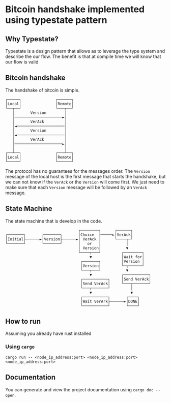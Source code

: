 # Bitcoin handshake implemented using typestate pattern

## Why Typestate?
Typestate is a design pattern that allows as to leverage the type system 
and describe the our flow. The benefit is that at compile time we will know 
that our flow is valid

## Bitcoin handshake
The handshake of bitcoin is simple. 

```
┌─────┐               ┌──────┐
│Local│               │Remote│
└──┬──┘               └───┬──┘
   │       Version        │
   │─────────────────────►│
   │       VerAck         │
   │◄─────────────────────│
   │       Version        │
   │◄─────────────────────│
   │       VerAck         │
   │─────────────────────►│
   │                      │
┌──┴──┐               ┌───┴──┐
│Local│               │Remote│
└─────┘               └──────┘
```

The protocol has no guarantees for the messages order. 
The `Version` message of the local host is the first message that starts the handshake, but we can not 
know if the `VerAck` or the `Version` will come first. We just need to make sure that each `Version` message
will be followed by an `VerAck` message.

## State Machine
The state machine that is develop in the code.

```
                                ┌────────┐      ┌──────┐
┌───────┐       ┌───────┐       │Choice  ├─────►│VerAck│
│Initial├──────►│Version├──────►│ VerAck │      └────┬─┘
└───────┘       └───────┘       │   or   │           │
                                │ Version│           ▼
                                └────┬───┘         ┌────────┐
                                     ▼             │Wait for│
                                 ┌───────┐         │Version │
                                 │Version│         └─┬──────┘
                                 └───┬───┘           ▼
                                     ▼             ┌───────────┐
                                 ┌───────────┐     │Send VerAck│
                                 │Send VerAck│     └───┬───────┘
                                 └───┬───────┘         │
                                     ▼                 ▼
                                 ┌───────────┐       ┌────┐
                                 │Wait VerArk├──────►│DONE│
                                 └───────────┘       └────┘
```

## How to run
Assuming you already have rust installed

### Using `cargo`

```
cargo run -- <node_ip_address:port> <node_ip_address:port> <node_ip_address:port>
```

## Documentation
You can generate and view the project documentation using `cargo doc --open`.
